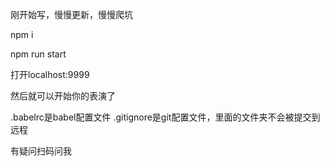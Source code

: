 刚开始写，慢慢更新，慢慢爬坑

npm i

npm run start

打开localhost:9999

然后就可以开始你的表演了

.babelrc是babel配置文件
.gitignore是git配置文件，里面的文件夹不会被提交到远程

有疑问扫码问我